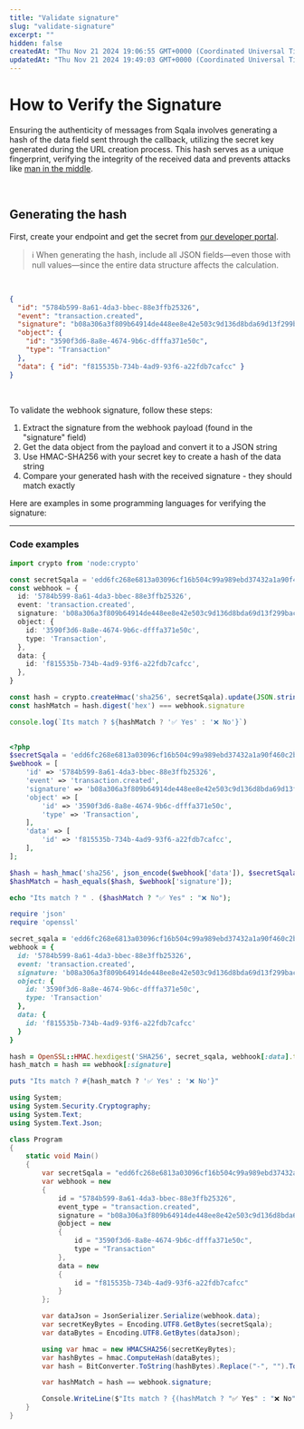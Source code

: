 ```yaml
---
title: "Validate signature"
slug: "validate-signature"
excerpt: ""
hidden: false
createdAt: "Thu Nov 21 2024 19:06:55 GMT+0000 (Coordinated Universal Time)"
updatedAt: "Thu Nov 21 2024 19:49:03 GMT+0000 (Coordinated Universal Time)"
---
```

# How to Verify the Signature

Ensuring the authenticity of messages from Sqala involves generating a hash of the data field sent through the callback, utilizing the secret key generated during the URL creation process. This hash serves as a unique fingerprint, verifying the integrity of the received data and prevents attacks like [man in the middle](https://en.wikipedia.org/wiki/Man-in-the-middle_attack).

<br />

## Generating the hash

First, create your endpoint and get the secret from [our developer portal](https://developer.sqala.tech/apps/endpoints).

> ℹ️ When generating the hash, include all JSON fields—even those with null values—since the entire data structure affects the calculation.

<br />

```json Webhook paylod
{
  "id": "5784b599-8a61-4da3-bbec-88e3ffb25326",
  "event": "transaction.created",
  "signature": "b08a306a3f809b64914de448ee8e42e503c9d136d8bda69d13f299bac8b9abf2",
  "object": {
    "id": "3590f3d6-8a8e-4674-9b6c-dfffa371e50c",
    "type": "Transaction"
  },
  "data": { "id": "f815535b-734b-4ad9-93f6-a22fdb7cafcc" }
}
```

<br />

To validate the webhook signature, follow these steps:

1. Extract the signature from the webhook payload (found in the "signature" field)
2. Get the data object from the payload and convert it to a JSON string
3. Use HMAC-SHA256 with your secret key to create a hash of the data string
4. Compare your generated hash with the received signature - they should match exactly

Here are examples in some programming languages for verifying the signature:

***

### Code examples

```typescript
import crypto from 'node:crypto'

const secretSqala = 'edd6fc268e6813a03096cf16b504c99a989ebd37432a1a90f460c2b2336a6a6e'
const webhook = {
  id: '5784b599-8a61-4da3-bbec-88e3ffb25326',
  event: 'transaction.created',
  signature: 'b08a306a3f809b64914de448ee8e42e503c9d136d8bda69d13f299bac8b9abf2',
  object: {
    id: '3590f3d6-8a8e-4674-9b6c-dfffa371e50c',
    type: 'Transaction',
  },
  data: {
    id: 'f815535b-734b-4ad9-93f6-a22fdb7cafcc',
  },
}

const hash = crypto.createHmac('sha256', secretSqala).update(JSON.stringify(webhook.data))
const hashMatch = hash.digest('hex') === webhook.signature

console.log(`Its match ? ${hashMatch ? '✅ Yes' : '❌ No'}`)
 
```
```php PHP
<?php
$secretSqala = 'edd6fc268e6813a03096cf16b504c99a989ebd37432a1a90f460c2b2336a6a6e';
$webhook = [
    'id' => '5784b599-8a61-4da3-bbec-88e3ffb25326',
    'event' => 'transaction.created',
    'signature' => 'b08a306a3f809b64914de448ee8e42e503c9d136d8bda69d13f299bac8b9abf2',
    'object' => [
        'id' => '3590f3d6-8a8e-4674-9b6c-dfffa371e50c',
        'type' => 'Transaction',
    ],
    'data' => [
        'id' => 'f815535b-734b-4ad9-93f6-a22fdb7cafcc',
    ],
];

$hash = hash_hmac('sha256', json_encode($webhook['data']), $secretSqala);
$hashMatch = hash_equals($hash, $webhook['signature']);

echo "Its match ? " . ($hashMatch ? "✅ Yes" : "❌ No");
```
```ruby Ruby
require 'json'
require 'openssl'

secret_sqala = 'edd6fc268e6813a03096cf16b504c99a989ebd37432a1a90f460c2b2336a6a6e'
webhook = {
  id: '5784b599-8a61-4da3-bbec-88e3ffb25326',
  event: 'transaction.created',
  signature: 'b08a306a3f809b64914de448ee8e42e503c9d136d8bda69d13f299bac8b9abf2',
  object: {
    id: '3590f3d6-8a8e-4674-9b6c-dfffa371e50c',
    type: 'Transaction'
  },
  data: {
    id: 'f815535b-734b-4ad9-93f6-a22fdb7cafcc'
  }
}

hash = OpenSSL::HMAC.hexdigest('SHA256', secret_sqala, webhook[:data].to_json)
hash_match = hash == webhook[:signature]

puts "Its match ? #{hash_match ? '✅ Yes' : '❌ No'}"

```
```csharp C#
using System;
using System.Security.Cryptography;
using System.Text;
using System.Text.Json;

class Program
{
    static void Main()
    {
        var secretSqala = "edd6fc268e6813a03096cf16b504c99a989ebd37432a1a90f460c2b2336a6a6e";
        var webhook = new
        {
            id = "5784b599-8a61-4da3-bbec-88e3ffb25326",
            event_type = "transaction.created",
            signature = "b08a306a3f809b64914de448ee8e42e503c9d136d8bda69d13f299bac8b9abf2",
            @object = new
            {
                id = "3590f3d6-8a8e-4674-9b6c-dfffa371e50c",
                type = "Transaction"
            },
            data = new
            {
                id = "f815535b-734b-4ad9-93f6-a22fdb7cafcc"
            }
        };

        var dataJson = JsonSerializer.Serialize(webhook.data);
        var secretKeyBytes = Encoding.UTF8.GetBytes(secretSqala);
        var dataBytes = Encoding.UTF8.GetBytes(dataJson);

        using var hmac = new HMACSHA256(secretKeyBytes);
        var hashBytes = hmac.ComputeHash(dataBytes);
        var hash = BitConverter.ToString(hashBytes).Replace("-", "").ToLower();

        var hashMatch = hash == webhook.signature;

        Console.WriteLine($"Its match ? {(hashMatch ? "✅ Yes" : "❌ No")}");
    }
}
```
